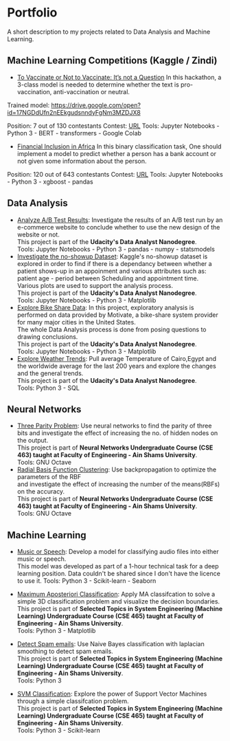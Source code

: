 # Portfolio
A short description to my projects related to Data Analysis and Machine Learning.

## Machine Learning Competitions (Kaggle / Zindi)
- [To Vaccinate or Not to Vaccinate: It’s not a Question](%5BZINDI%5DFinancial%20Inclusion%20in%20Africa/model.ipynb)
In this hackathon, a 3-class model is needed to determine whether the text is pro-vaccination, anti-vaccination or neutral.

Trained model: https://drive.google.com/open?id=17NGDdUfn2nEEkgudsnndyFgNm3MZDJX8

Position: 7 out of 130 contestants
Contest: [URL](https://zindi.africa/hackathons/to-vaccinate-or-not-to-vaccinate-its-not-a-question/leaderboard)
Tools: Jupyter Notebooks - Python 3 - BERT - transformers - Google Colab

- [Financial Inclusion in Africa](%5BZINDI%5DFinancial%20Inclusion%20in%20Africa/model.ipynb)
In this binary classification task, One should implement a model to predict whether a person has a bank account or not given some information about the person.

Position: 120 out of 643 contestants
Contest: [URL](https://zindi.africa/competitions/financial-inclusion-in-africa/)
Tools: Jupyter Notebooks - Python 3 - xgboost - pandas

## Data Analysis
- [Analyze A/B Test Results](%5BDAND%5DAnalyze%20A%7CB%20Test%20Results/%5BDAND%5Danalyze_ab_test_results_notebook.ipynb): Investigate the results of an A/B test run by an e-commerce website to conclude whether to use the new design of the website or not.<br>
This project is part of the **Udacity's Data Analyst Nanodegree**.<br>
Tools: Jupyter Notebooks - Python 3 - pandas - numpy - statsmodels
- [Investigate the no-showup Dataset](%5BDAND%5DInvestigate%20the%20no-showup%20Dataset/%5BDAND%5Dinvestigate-a-dataset.ipynb): Kaggle's no-showup dataset is explored in order to find if there is a dependancy between whether a patient shows-up in an appoinment and various attributes such as: patient age - period between Scheduling and appointment time.<br>
Various plots are used to support the analysis process.<br>
This project is part of the **Udacity's Data Analyst Nanodegree**.<br>
Tools: Jupyter Notebooks - Python 3 - Matplotlib
- [Explore Bike Share Data](%5BDAND%5DExplore%20Bike%20Share%20Data/%5BDAND%5Dbike_share_analysis.ipynb): In this project, exploratory analysis is performed on data provided by Motivate, a bike-share system provider for many major cities in the United States.<br>
The whole Data Analysis process is done from posing questions to drawing conclusions.<br>
This project is part of the **Udacity's Data Analyst Nanodegree**.<br>
Tools: Jupyter Notebooks - Python 3 - Matplotlib
- [Explore Weather Trends](%5BDAND%5DExplore%20Weather%20Trends/%5BDAND%5Dexplore_weather_trends.py): Pull average Temperature of Cairo,Egypt and the worldwide average for the last 200 years and explore the changes and the general trends.<br>
This project is part of the **Udacity's Data Analyst Nanodegree**.<br>
Tools: Python 3 - SQL

## Neural Networks
- [Three Parity Problem](%5BNN%5DThree%20Parity%20Problem/solveThreeParityProblem.m): Use neural networks to find the parity of three bits and investigate the effect of increasing the no. of hidden nodes on the output.<br>
This project is part of **Neural Networks Undergraduate Course (CSE 463) taught at Faculty of Engineering - Ain Shams University**.<br>
Tools: GNU Octave
- [Radial Basis Function Clustering](%5BNN%5DRadial%20Basis%20Functions/solveDBmoonProblem.m): Use backpropagation to optimize the parameters of the RBF<br>
and investigate the effect of increasing the number of the means(RBFs) on the accuracy.<br>
This project is part of **Neural Networks Undergraduate Course (CSE 463) taught at Faculty of Engineering - Ain Shams University**.<br>
Tools: GNU Octave

## Machine Learning
- [Music or Speech](%5BML%5DSpeech%20vs%20Music%20Classification/%5BML%5DSpeech%20vs%20Music%20Classification.ipynb): Develop a model for classifying audio files into either music or speech.<br>
This model was developed as part of a 1-hour technical task for a deep learning position.
Data couldn't be shared since I don't have the licence to use it.
Tools: Python 3 - Scikit-learn - Seaborn

- [Maximum Aposteriori Classification](%5BML%5DMAP%20classification/MAP_classification.py): Apply MA classifcation to solve a simple 3D classification problem 
and visualize the decision boundaries.<br>
This project is part of **Selected Topics in System Engineering (Machine Learning) Undergraduate Course (CSE 465) taught at Faculty of Engineering - Ain Shams University**.<br>
Tools: Python 3 - Matplotlib

- [Detect Spam emails](%5BML%5DDetect%20spam%20mails/NaiveBayes.py): Use Naive Bayes classification with laplacian smoothing to detect spam emails.<br>
This project is part of **Selected Topics in System Engineering (Machine Learning) Undergraduate Course (CSE 465) taught at Faculty of Engineering - Ain Shams University**.<br>
Tools: Python 3

- [SVM Classification](%5BML%5DSupport%20Vector%20Machines/SVM.py): Explore the power of Support Vector Machines through a simple classifcation problem.<br>
This project is part of **Selected Topics in System Engineering (Machine Learning) Undergraduate Course (CSE 465) taught at Faculty of Engineering - Ain Shams University**.<br>
Tools: Python 3 - Scikit-learn
